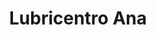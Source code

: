 ---
title: "Lubricentro Ana"
url: /ciudad-autonoma-de-buenos-aires/lubricentro-ana/
shop: Autowerkstatt
---